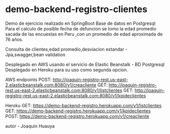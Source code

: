 # demo-backend-registro-clientes
Demo de ejercicio realizado en SpringBoot
Base de datos en Postgresql
Para el calculo de posible fecha de defuncion se tomo la edad promedio sacada de las encuestas en Peru ,con un promedio de edad aproximada de 76 años.

Consulta de clientes,edad promedio,desviacion estandar - Jpa,swagger,bean validation

Desplegado en AWS usando el servicio de Elastic Beanstalk - BD Postgresql
Desplegado en Heroku para su uso como segunda opcion.

AWS endpoints
POST: http://joaquin-registro-rest.us-east-2.elasticbeanstalk.com:8080/v1/creacliente
GET: http://joaquin-registro-rest.us-east-2.elasticbeanstalk.com:8080/v1/listclientes
GET: http://joaquin-registro-rest.us-east-2.elasticbeanstalk.com:8080/v1/kpideclientes

Heroku
GET: https://demo-backend-registro.herokuapp.com/v1/listclientes
GET: https://demo-backend-registro.herokuapp.com/v1/kpideclientes
POST: https://demo-backend-registro.herokuapp.com/v1/creacliente

autor - Joaquin Huauya
